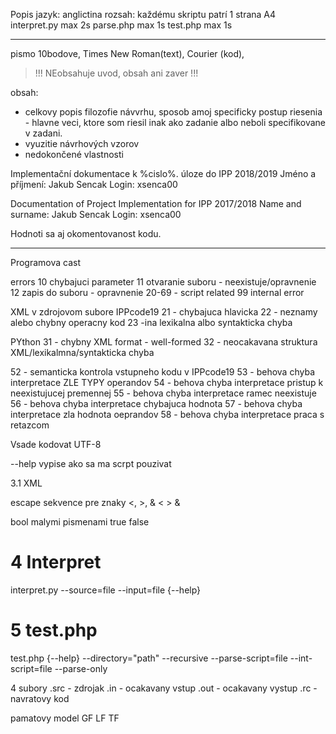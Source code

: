 Popis
jazyk: anglictina
rozsah: každému skriptu patrí 1 strana A4
interpret.py max 2s
parse.php max 1s
test.php max 1s

--------------------------

pismo 10bodove, Times New Roman(text), Courier (kod), 

> !!! NEobsahuje uvod, obsah ani zaver !!!

obsah:
- celkovy popis filozofie návvrhu, sposob amoj specificky postup riesenia - hlavne veci, ktore som riesil inak ako zadanie albo neboli specifikovane v zadani.
- vyuzitie návrhových vzorov 
- nedokončené vlastnosti


Implementační dokumentace k %cislo%. úloze do IPP 2018/2019
Jméno a příjmení: Jakub Sencak
Login: xsenca00

Documentation of Project Implementation for IPP 2017/2018
Name and surname: Jakub Sencak
Login: xsenca00


Hodnoti sa aj okomentovanost kodu.




--------------------------------------------------------

Programova cast

errors
10 chybajuci parameter
11 otvaranie suboru - neexistuje/opravnenie
12 zapis do suboru - opravnenie
20-69 - script related
99 internal error

XML
v zdrojovom subore IPPcode19
21 - chybajuca hlavicka
22 - neznamy alebo chybny operacny kod 
23 -ina lexikalna albo syntakticka chyba


PYthon
31 - chybny XML format - well-formed
32 - neocakavana struktura XML/lexikalmna/syntakticka chyba

52 - semanticka kontrola vstupneho kodu v IPPcode19
53 - behova chyba interpretace ZLE TYPY operandov
54 - behova chyba interpretace pristup k neexistujucej premennej
55 - behova chyba interpretace ramec neexistuje
56 - behova chyba interpretace chybajuca hodnota
57 - behova chyba interpretace zla hodnota oeprandov
58 - behova chyba interpretace praca s retazcom




Vsade kodovat UTF-8

--help vypise ako sa ma scrpt pouzivat

3.1 XML
<?xml version="1.0" encoding="UTF 8"?>
<program language="IPPcode19">
	<instruction order="#" opcode="ADD">
		<arg1 type="int/bool/sting/nil/label/type/var"></arg1>
		<arg2 type=""></arg2>
		<arg3 type=""></arg3>
	</instruction>
</program>


escape sekvence pre znaky <, >, & &lt; &gt; &amp;

bool malymi pismenami true false

# 4 Interpret

interpret.py --source=file --input=file  {--help}

# 5 test.php

test.php {--help} --directory="path" --recursive --parse-script=file --int-script=file --parse-only


4 subory
.src - zdrojak
.in - ocakavany vstup
.out - ocakavany vystup
.rc - navratovy kod


pamatovy model
GF
LF
TF

















